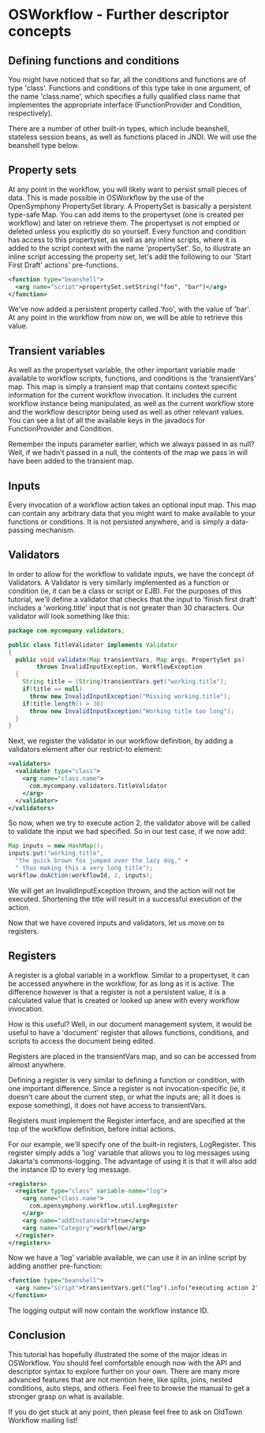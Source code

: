 # OSWorkflow - Further descriptor concepts
        
## Defining functions and conditions</a></h3>

You might have noticed that so far, all the conditions and functions are of type 'class'. Functions and conditions of this type take in one argument, of the name 'class.name', which specifies a fully qualified class name that implementes the appropriate interface (FunctionProvider and Condition, respectively).

There are a number of other built-in types, which include beanshell, stateless session beans, as well as functions placed in JNDI. We will use the beanshell type below.

## Property sets

At any point in the workflow, you will likely want to persist small pieces of data. This is made possible in OSWorkflow by the use of the OpenSymphony PropertySet library. A PropertySet is basically a persistent type-safe Map. You can add items to the propertyset (one is created per workflow) and later on retrieve them. The propertyset is not emptied or deleted unless you explicitly do so yourself. Every function and condition has access to this propertyset, as well as any inline scripts, where it is added to the script context with the name 'propertySet'. So, to illustrate an inline script accessing the property set, let's add the following to our 'Start First Draft' actions' pre-functions.

```xml
<function type="beanshell">
  <arg name="script">propertySet.setString("foo", "bar")</arg>
</function>
```

We've now added a persistent property called 'foo', with the value of 'bar'. At any point in the workflow from now on, we will be able to retrieve this value.

## Transient variables

As well as the propertyset variable, the other important variable made available to workflow scripts, functions, and conditions is the 'transientVars' map. This map is simply a transient map that contains context specific information for the current workflow invocation. It includes the current workflow instance being manipulated, as well as the current workflow store and the workflow descriptor being used as well as other relevant values. You can see a list of all the available keys in the javadocs for FunctionProvider and Condition.

Remember the inputs parameter earlier, which we always passed in as null? Well, if we hadn't passed in a null, the contents of the map we pass in will have been added to the transient map.

## Inputs

Every invocation of a workflow action takes an optional input map. This map can contain any arbitrary data that you might want to make available to your functions or conditions. It is not persisted anywhere, and is simply a data-passing mechanism.

## Validators

In order to allow for the workflow to validate inputs, we have the concept of Validators. A Validator is very similarly implemented as a function or condition (ie, it can be a class or script or EJB). For the purposes of this tutorial, we'll define a validator that checks that the input to 'finish first draft' includes a 'working.title' input that is not greater than 30 characters. Our validator will look something like this:


```java
package com.mycompany.validators;

public class TitleValidator implements Validator
{
  public void validate(Map transientVars, Map args, PropertySet ps) 
        throws InvalidInputException, WorkflowException
  {
    String title = (String)transientVars.get("working.title"); 
    if(title == null)
      throw new InvalidInputException("Missing working.title");
    if(title.length() > 30)
      throw new InvalidInputException("Working title too long");
  }
}
```

Next, we register the validator in our workflow definition, by adding a validators element after our restrict-to element:

```xml
<validators>
  <validator type="class">
    <arg name="class.name">
      com.mycompany.validators.TitleValidator
    </arg>
  </validator>
</validators>
```

So now, when we try to execute action 2, the validator above will be called to validate the input we had specified. So in our test case, if we now add:


```java
Map inputs = new HashMap();
inputs.put("working.title", 
  "the quick brown fox jumped over the lazy dog," +
  " thus making this a very long title");
workflow.doAction(workflowId, 2, inputs);
```

We will get an InvalidInputException thrown, and the action will not be executed. Shortening the title will result in a successful execution of the action.

Now that we have covered inputs and validators, let us move on to registers.

## Registers

A register is a global variable in a workflow. Similar to a propertyset, it can be accessed anywhere in the workflow, for as long as it is active. The difference however is that a register is not a persistent value, it is a calculated value that is created or looked up anew with every workflow invocation.

How is this useful? Well, in our document management system, it would be useful to have a 'document' register that allows functions, conditions, and scripts to access the document being edited.

Registers are placed in the transientVars map, and so can be accessed from almost anywhere.

Defining a register is very similar to defining a function or condition, with one important difference. Since a register is not invocation-specific (ie, it doesn't care about the current step, or what the inputs are; all it does is expose something), it does not have access to transientVars.

Registers must implement the Register interface, and are specified at the top of the workflow definition, before initial actions.

For our example, we'll specify one of the built-in registers, LogRegister. This register simply adds a 'log' variable that allows you to log messages using Jakarta's commons-logging. The advantage of using it is that it will also add the instance ID to every log message.

```xml
<registers>
  <register type="class" variable-name="log">
    <arg name="class.name">
      com.opensymphony.workflow.util.LogRegister
    </arg>
    <arg name="addInstanceId">true</arg>
    <arg name="Category">workflow</arg>
  </register>
</registers>
```

Now we have a 'log' variable available, we can use it in an inline script by adding another pre-function:

```xml
<function type="beanshell">
  <arg name="script">transientVars.get("log").info("executing action 2")</arg>
</function>
```

The logging output will now contain the workflow instance ID.

## Conclusion

This tutorial has hopefully illustrated the some of the major ideas in OSWorkflow. You should feel comfortable enough now with the API and descriptor syntax to explore further on your own. There are many more advanced features that are not mention here, like splits, joins, nested conditions, auto steps, and others. Feel free to browse the manual to get a stronger grasp on what is available.

If you do get stuck at any point, then please feel free to ask on OldTown Workflow mailing list!
